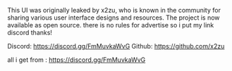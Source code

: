 

This UI was originally leaked by x2zu, who is known in the community for sharing various user interface designs and resources. The project is now available as open source.
there is no rules for advertise so i put my  link discord thanks!

Discord: https://discord.gg/FmMuvkaWvG
Github: https://github.com/x2zu

all i get from : https://discord.gg/FmMuvkaWvG
